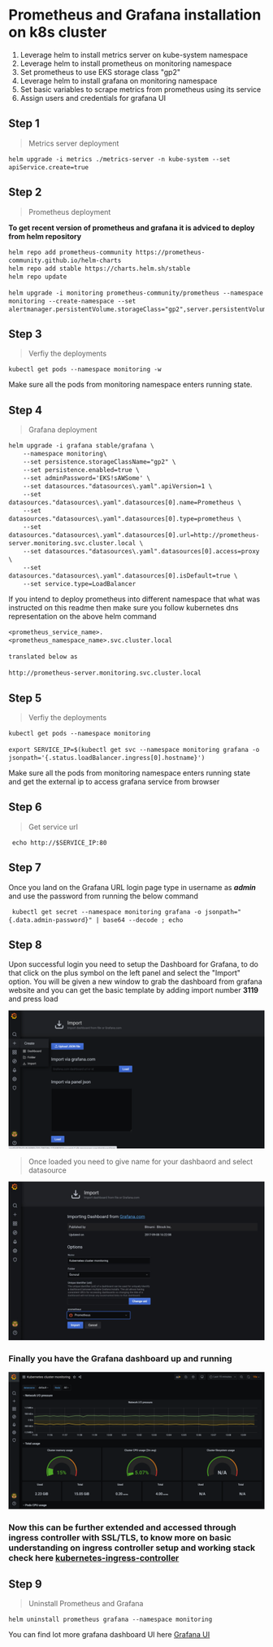 # Prometheus and Grafana installation on k8s cluster

1) Leverage helm to install metrics server on kube-system namespace
2) Leverage helm to install prometheus on monitoring namespace
3) Set prometheus to use EKS storage class "gp2"
4) Leverage helm to install grafana on monitoring namespace
5) Set basic variables to scrape metrics from prometheus using its service
6) Assign users and credentials for grafana UI

## Step 1
> Metrics server deployment
```
helm upgrade -i metrics ./metrics-server -n kube-system --set apiService.create=true
```

## Step 2
> Prometheus deployment

**To get recent version of prometheus and grafana it is adviced to deploy from helm repository**

```
helm repo add prometheus-community https://prometheus-community.github.io/helm-charts
helm repo add stable https://charts.helm.sh/stable
helm repo update

helm upgrade -i monitoring prometheus-community/prometheus --namespace monitoring --create-namespace --set alertmanager.persistentVolume.storageClass="gp2",server.persistentVolume.storageClass="gp2"
```
## Step 3
> Verfiy the deployments
```
kubectl get pods --namespace monitoring -w 
```
Make sure all the pods from monitoring namespace enters running state.

## Step 4
> Grafana deployment
```
helm upgrade -i grafana stable/grafana \
    --namespace monitoring\
    --set persistence.storageClassName="gp2" \
    --set persistence.enabled=true \
    --set adminPassword='EKS!sAWSome' \
    --set datasources."datasources\.yaml".apiVersion=1 \
    --set datasources."datasources\.yaml".datasources[0].name=Prometheus \
    --set datasources."datasources\.yaml".datasources[0].type=prometheus \
    --set datasources."datasources\.yaml".datasources[0].url=http://prometheus-server.monitoring.svc.cluster.local \
    --set datasources."datasources\.yaml".datasources[0].access=proxy \
    --set datasources."datasources\.yaml".datasources[0].isDefault=true \
    --set service.type=LoadBalancer
```
If you intend to deploy prometheus into different namespace that what was instructed on this readme then make sure you follow kubernetes dns representation on the above helm command
```
<prometheus_service_name>.<prometheus_namespace_name>.svc.cluster.local

translated below as

http://prometheus-server.monitoring.svc.cluster.local
```
## Step 5
> Verfiy the deployments
```
kubectl get pods --namespace monitoring

export SERVICE_IP=$(kubectl get svc --namespace monitoring grafana -o jsonpath='{.status.loadBalancer.ingress[0].hostname}')
```
Make sure all the pods from monitoring namespace enters running state and get the external ip to access grafana service from browser

## Step 6
> Get service url
```
 echo http://$SERVICE_IP:80
```
## Step 7
Once you land on the Grafana URL login page type in username as ***admin*** and use the password from running the below command
```
 kubectl get secret --namespace monitoring grafana -o jsonpath="{.data.admin-password}" | base64 --decode ; echo
```
## Step 8

Upon successful login you need to setup the Dashboard for Grafana, to do that click on the plus symbol on the left panel and select the "Import" option. You will be given a new window to grab the dashboard from grafana website and you can get the basic template by adding import number **3119** and press load

![Grafana dashboard import!](img/grafana-1.png)

> Once loaded you need to give name for your dashbaord and select datasource

![Grafana dashboard import2!](img/grafana-2.png)

### Finally you have the Grafana dashboard up and running


![Grafana dashboard import3!](img/grafana-3.png)

### Now this can be further extended and accessed through ingress controller with SSL/TLS, to know more on basic understanding on ingress controller setup and working stack check here [kubernetes-ingress-controller](https://github.com/ashokjjk/react-kubernetes-ingress)

## Step 9

> Uninstall Prometheus and Grafana

```
helm uninstall prometheus grafana --namespace monitoring
```

You can find lot more grafana dashboard UI here [Grafana UI](https://grafana.com/grafana/dashboards?dataSource=prometheus&direction=desc&orderBy=reviewsCount)
